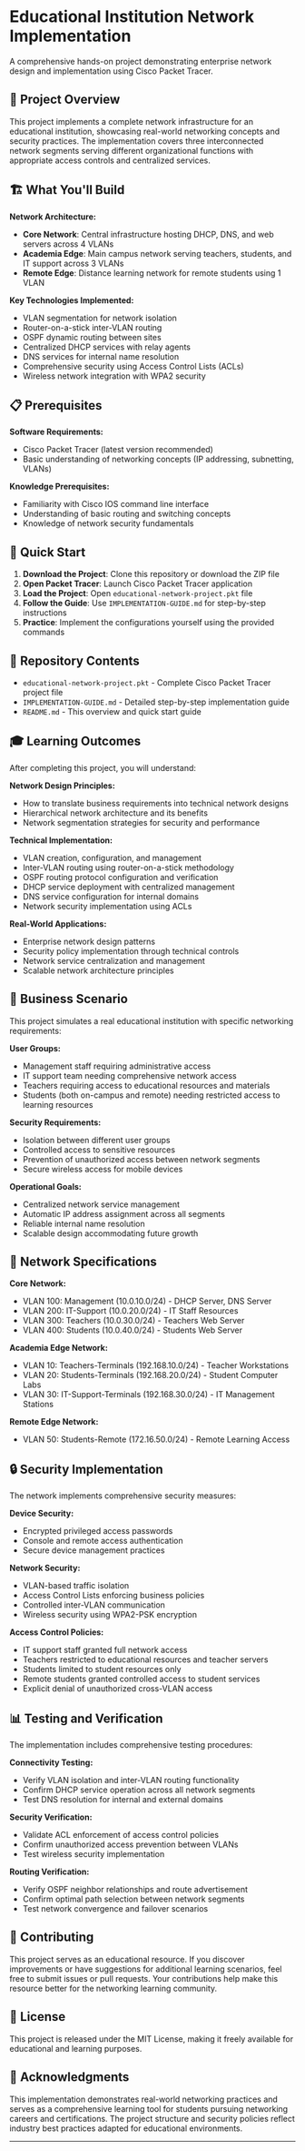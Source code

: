 # Educational Institution Network Implementation

A comprehensive hands-on project demonstrating enterprise network design and implementation using Cisco Packet Tracer.

## 🎯 Project Overview

This project implements a complete network infrastructure for an educational institution, showcasing real-world networking concepts and security practices. The implementation covers three interconnected network segments serving different organizational functions with appropriate access controls and centralized services.

## 🏗️ What You'll Build

**Network Architecture:**
- **Core Network**: Central infrastructure hosting DHCP, DNS, and web servers across 4 VLANs
- **Academia Edge**: Main campus network serving teachers, students, and IT support across 3 VLANs  
- **Remote Edge**: Distance learning network for remote students using 1 VLAN

**Key Technologies Implemented:**
- VLAN segmentation for network isolation
- Router-on-a-stick inter-VLAN routing
- OSPF dynamic routing between sites
- Centralized DHCP services with relay agents
- DNS services for internal name resolution
- Comprehensive security using Access Control Lists (ACLs)
- Wireless network integration with WPA2 security

## 📋 Prerequisites

**Software Requirements:**
- Cisco Packet Tracer (latest version recommended)
- Basic understanding of networking concepts (IP addressing, subnetting, VLANs)

**Knowledge Prerequisites:**
- Familiarity with Cisco IOS command line interface
- Understanding of basic routing and switching concepts
- Knowledge of network security fundamentals

## 🚀 Quick Start

1. **Download the Project**: Clone this repository or download the ZIP file
2. **Open Packet Tracer**: Launch Cisco Packet Tracer application
3. **Load the Project**: Open `educational-network-project.pkt` file
4. **Follow the Guide**: Use `IMPLEMENTATION-GUIDE.md` for step-by-step instructions
5. **Practice**: Implement the configurations yourself using the provided commands

## 📁 Repository Contents

- `educational-network-project.pkt` - Complete Cisco Packet Tracer project file
- `IMPLEMENTATION-GUIDE.md` - Detailed step-by-step implementation guide
- `README.md` - This overview and quick start guide

## 🎓 Learning Outcomes

After completing this project, you will understand:

**Network Design Principles:**
- How to translate business requirements into technical network designs
- Hierarchical network architecture and its benefits
- Network segmentation strategies for security and performance

**Technical Implementation:**
- VLAN creation, configuration, and management
- Inter-VLAN routing using router-on-a-stick methodology
- OSPF routing protocol configuration and verification
- DHCP service deployment with centralized management
- DNS service configuration for internal domains
- Network security implementation using ACLs

**Real-World Applications:**
- Enterprise network design patterns
- Security policy implementation through technical controls
- Network service centralization and management
- Scalable network architecture principles

## 🏢 Business Scenario

This project simulates a real educational institution with specific networking requirements:

**User Groups:**
- Management staff requiring administrative access
- IT support team needing comprehensive network access
- Teachers requiring access to educational resources and materials
- Students (both on-campus and remote) needing restricted access to learning resources

**Security Requirements:**
- Isolation between different user groups
- Controlled access to sensitive resources
- Prevention of unauthorized access between network segments
- Secure wireless access for mobile devices

**Operational Goals:**
- Centralized network service management
- Automatic IP address assignment across all segments
- Reliable internal name resolution
- Scalable design accommodating future growth

## 🔧 Network Specifications

**Core Network:**
- VLAN 100: Management (10.0.10.0/24) - DHCP Server, DNS Server
- VLAN 200: IT-Support (10.0.20.0/24) - IT Staff Resources
- VLAN 300: Teachers (10.0.30.0/24) - Teachers Web Server
- VLAN 400: Students (10.0.40.0/24) - Students Web Server

**Academia Edge Network:**
- VLAN 10: Teachers-Terminals (192.168.10.0/24) - Teacher Workstations
- VLAN 20: Students-Terminals (192.168.20.0/24) - Student Computer Labs
- VLAN 30: IT-Support-Terminals (192.168.30.0/24) - IT Management Stations

**Remote Edge Network:**
- VLAN 50: Students-Remote (172.16.50.0/24) - Remote Learning Access

## 🔒 Security Implementation

The network implements comprehensive security measures:

**Device Security:**
- Encrypted privileged access passwords
- Console and remote access authentication
- Secure device management practices

**Network Security:**
- VLAN-based traffic isolation
- Access Control Lists enforcing business policies
- Controlled inter-VLAN communication
- Wireless security using WPA2-PSK encryption

**Access Control Policies:**
- IT support staff granted full network access
- Teachers restricted to educational resources and teacher servers
- Students limited to student resources only
- Remote students granted controlled access to student services
- Explicit denial of unauthorized cross-VLAN access

## 📊 Testing and Verification

The implementation includes comprehensive testing procedures:

**Connectivity Testing:**
- Verify VLAN isolation and inter-VLAN routing functionality
- Confirm DHCP service operation across all network segments
- Test DNS resolution for internal and external domains

**Security Verification:**
- Validate ACL enforcement of access control policies
- Confirm unauthorized access prevention between VLANs
- Test wireless security implementation

**Routing Verification:**
- Verify OSPF neighbor relationships and route advertisement
- Confirm optimal path selection between network segments
- Test network convergence and failover scenarios

## 🤝 Contributing

This project serves as an educational resource. If you discover improvements or have suggestions for additional learning scenarios, feel free to submit issues or pull requests. Your contributions help make this resource better for the networking learning community.

## 📄 License

This project is released under the MIT License, making it freely available for educational and learning purposes.

## 🙏 Acknowledgments

This implementation demonstrates real-world networking practices and serves as a comprehensive learning tool for students pursuing networking careers and certifications. The project structure and security policies reflect industry best practices adapted for educational environments.

---
